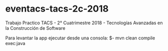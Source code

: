 # eventacs-tacs-2c-2018
Trabajo Practico TACS - 2° Cuatrimestre 2018 - Tecnologías Avanzadas en la Construcción de Software

Para levantar la app ejecutar desde una consola:
$- mvn clean compile exec:java
